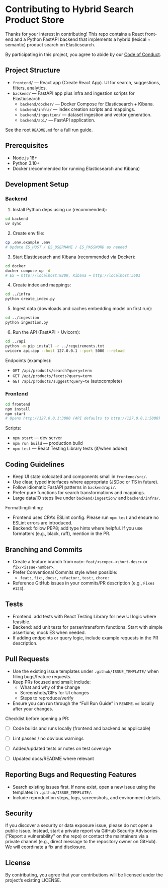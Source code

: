 # Contributing to Hybrid Search Product Store

Thanks for your interest in contributing! This repo contains a React front-end and a Python FastAPI backend that implements a hybrid (lexical + semantic) product search on Elasticsearch.

By participating in this project, you agree to abide by our [Code of Conduct](CODE_OF_CONDUCT.md).


## Project Structure

- `frontend/` — React app (Create React App). UI for search, suggestions, filters, analytics.
- `backend/` — FastAPI app plus infra and ingestion scripts for Elasticsearch.
  - `backend/docker/` — Docker Compose for Elasticsearch + Kibana.
  - `backend/infra/` — index creation scripts and mappings.
  - `backend/ingestion/` — dataset ingestion and vector generation.
  - `backend/api/` — FastAPI application.

See the root `README.md` for a full run guide.


## Prerequisites

- Node.js 18+
- Python 3.10+
- Docker (recommended for running Elasticsearch and Kibana)


## Development Setup

### Backend

1) Install Python deps using uv (recommended):

```bash
cd backend
uv sync
```

2) Create env file:

```bash
cp .env.example .env
# Update ES_HOST / ES_USERNAME / ES_PASSWORD as needed
```

3) Start Elasticsearch and Kibana (recommended via Docker):

```bash
cd docker
docker compose up -d
# ES → http://localhost:9200, Kibana → http://localhost:5601
```

4) Create index and mappings:

```bash
cd ../infra
python create_index.py
```

5) Ingest data (downloads and caches embedding model on first run):

```bash
cd ../ingestion
python ingestion.py
```

6) Run the API (FastAPI + Uvicorn):

```bash
cd ../api
python -m pip install -r ../requirements.txt
uvicorn api:app --host 127.0.0.1 --port 5000 --reload
```

Endpoints (examples):
- `GET /api/products/search?query=term`
- `GET /api/products/facets?query=term`
- `GET /api/products/suggest?query=te` (autocomplete)


### Frontend

```bash
cd frontend
npm install
npm start
# Opens http://127.0.0.1:3000 (API defaults to http://127.0.0.1:5000)
```

Scripts:
- `npm start` — dev server
- `npm run build` — production build
- `npm test` — React Testing Library tests (if/when added)


## Coding Guidelines

- Keep UI state colocated and components small in `frontend/src/`.
- Use clear, typed interfaces where appropriate (JSDoc or TS in future).
- Follow idiomatic FastAPI patterns in `backend/api/`.
- Prefer pure functions for search transformations and mappings.
- Large data/IO steps live under `backend/ingestion/` and `backend/infra/`.

Formatting/linting:
- Frontend uses CRA’s ESLint config. Please run `npm test` and ensure no ESLint errors are introduced.
- Backend: follow PEP8; add type hints where helpful. If you use formatters (e.g., black, ruff), mention in the PR.


## Branching and Commits

- Create a feature branch from `main`: `feat/<scope>-<short-desc>` or `fix/<issue-number>`.
- Prefer Conventional Commits style when possible:
  - `feat:`, `fix:`, `docs:`, `refactor:`, `test:`, `chore:`
- Reference GitHub issues in your commits/PR description (e.g., `Fixes #123`).


## Tests

- Frontend: add tests with React Testing Library for new UI logic where feasible.
- Backend: add unit tests for parser/transform functions. Start with simple assertions; mock ES when needed.
- If adding endpoints or query logic, include example requests in the PR description.


## Pull Requests

- Use the existing issue templates under `.github/ISSUE_TEMPLATE/` when filing bugs/feature requests.
- Keep PRs focused and small; include:
  - What and why of the change
  - Screenshots/GIFs for UI changes
  - Steps to reproduce/verify
- Ensure you can run through the “Full Run Guide” in `README.md` locally after your changes.

Checklist before opening a PR:
- [ ] Code builds and runs locally (frontend and backend as applicable)
- [ ] Lint passes / no obvious warnings
- [ ] Added/updated tests or notes on test coverage
- [ ] Updated docs/README where relevant


## Reporting Bugs and Requesting Features

- Search existing issues first. If none exist, open a new issue using the templates in `.github/ISSUE_TEMPLATE/`.
- Include reproduction steps, logs, screenshots, and environment details.


## Security

If you discover a security or data exposure issue, please do not open a public issue. Instead, start a private report via GitHub Security Advisories ("Report a vulnerability" on the repo) or contact the maintainers via a private channel (e.g., direct message to the repository owner on GitHub). We will coordinate a fix and disclosure.


## License

By contributing, you agree that your contributions will be licensed under the project’s existing LICENSE.
